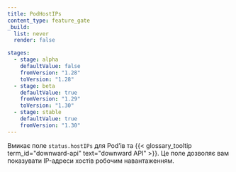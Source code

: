 ```yaml
---
title: PodHostIPs
content_type: feature_gate
_build:
  list: never
  render: false

stages:
  - stage: alpha 
    defaultValue: false
    fromVersion: "1.28"
    toVersion: "1.28"
  - stage: beta
    defaultValue: true
    fromVersion: "1.29"
    toVersion: "1.30"
  - stage: stable
    defaultValue: true
    fromVersion: "1.30"
---
```

Вмикає поле `status.hostIPs` для Podʼів та {{< glossary_tooltip term_id="downward-api" text="downward API" >}}. Це поле дозволяє вам показувати IP-адреси хостів робочим навантаженням.
